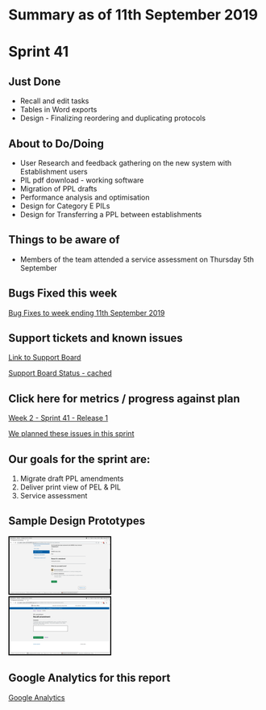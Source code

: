 # Summary as of 11th September 2019 

# Sprint 41

## Just Done
* Recall and edit tasks
* Tables in Word exports
* Design - Finalizing reordering and duplicating protocols

## About to Do/Doing
* User Research and feedback gathering on the new system with Establishment users
* PIL pdf download - working software
* Migration of PPL drafts
* Performance analysis and optimisation
* Design for Category E PILs
* Design for Transferring a PPL between establishments

## Things to be aware of
* Members of the team attended a service assessment on Thursday 5th September

## Bugs Fixed this week

[Bug Fixes to week ending 11th September 2019](graphs/bugs11092019.jpg)

## Support tickets and known issues
[Link to Support Board](https://jira.digital.homeoffice.gov.uk/secure/RapidBoard.jspa?rapidView=331&selectedIssue=ALS-47)

[Support Board Status - cached](graphs/supportBoard11092019.jpg)

## Click here for metrics / progress against plan
[Week 2 - Sprint 41 - Release 1](graphs/progress11092019.png)

[We planned these issues in this sprint](graphs/sprint11092019.png)

## Our goals for the sprint are:
1. Migrate draft PPL amendments 
2. Deliver print view of PEL & PIL 
3. Service assessment

## Sample Design Prototypes
<a href="graphs/proto1_11092019.png"><img src="graphs/proto1_11092019.png" alt="HTML5 Icon" width="200" style="border:2px solid black"></a>
<br>
<a href="graphs/proto2_11092019.png"><img src="graphs/proto2_11092019.png" alt="HTML5 Icon" width="200" style="border:2px solid black"></a>
<br>

## Google Analytics for this report
[Google Analytics](graphs/GA11092019.jpg)

